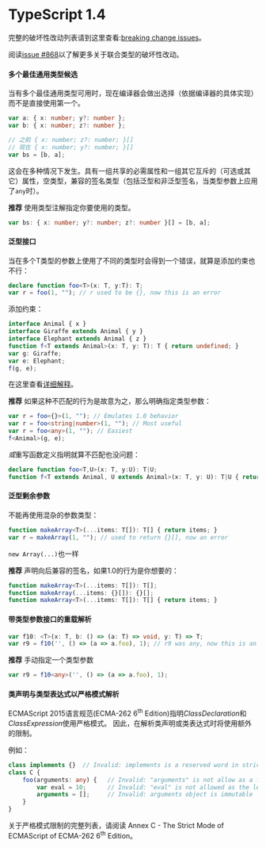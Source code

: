 # TypeScript 1.4

完整的破坏性改动列表请到这里查看:[breaking change issues](https://github.com/Microsoft/TypeScript/issues?q=is%3Aissue+milestone%3A%22TypeScript+1.4%22+label%3A%22breaking+change%22)。

阅读[issue #868](https://github.com/Microsoft/TypeScript/issues/868)以了解更多关于联合类型的破坏性改动。

#### 多个最佳通用类型候选

当有多个最佳通用类型可用时，现在编译器会做出选择（依据编译器的具体实现）而不是直接使用第一个。

```ts
var a: { x: number; y?: number };
var b: { x: number; z?: number };

// 之前 { x: number; z?: number; }[]
// 现在 { x: number; y?: number; }[]
var bs = [b, a]; 
```

这会在多种情况下发生。具有一组共享的必需属性和一组其它互斥的（可选或其它）属性，空类型，兼容的签名类型（包括泛型和非泛型签名，当类型参数上应用了```any```时）。

**推荐**
使用类型注解指定你要使用的类型。
```ts
var bs: { x: number; y?: number; z?: number }[] = [b, a];
```

#### 泛型接口

当在多个T类型的参数上使用了不同的类型时会得到一个错误，就算是添加约束也不行：

```ts
declare function foo<T>(x: T, y:T): T;
var r = foo(1, ""); // r used to be {}, now this is an error
```
添加约束：

```ts
interface Animal { x }
interface Giraffe extends Animal { y }
interface Elephant extends Animal { z }
function f<T extends Animal>(x: T, y: T): T { return undefined; }
var g: Giraffe;
var e: Elephant;
f(g, e);
```

在这里查看[详细解释](https://github.com/Microsoft/TypeScript/pull/824#discussion_r18665727)。

**推荐**
如果这种不匹配的行为是故意为之，那么明确指定类型参数：

```ts
var r = foo<{}>(1, ""); // Emulates 1.0 behavior
var r = foo<string|number>(1, ""); // Most useful
var r = foo<any>(1, ""); // Easiest
f<Animal>(g, e);
```

*或*重写函数定义指明就算不匹配也没问题：

```ts
declare function foo<T,U>(x: T, y:U): T|U;
function f<T extends Animal, U extends Animal>(x: T, y: U): T|U { return undefined; }
```

#### 泛型剩余参数

不能再使用混杂的参数类型：

```ts
function makeArray<T>(...items: T[]): T[] { return items; }
var r = makeArray(1, ""); // used to return {}[], now an error
```

`new Array(...)`也一样

**推荐**
声明向后兼容的签名，如果1.0的行为是你想要的：

```ts
function makeArray<T>(...items: T[]): T[];
function makeArray(...items: {}[]): {}[];
function makeArray<T>(...items: T[]): T[] { return items; }
```

#### 带类型参数接口的重载解析

```ts
var f10: <T>(x: T, b: () => (a: T) => void, y: T) => T;
var r9 = f10('', () => (a => a.foo), 1); // r9 was any, now this is an error
```

**推荐**
手动指定一个类型参数

```ts
var r9 = f10<any>('', () => (a => a.foo), 1);
```

#### 类声明与类型表达式以严格模式解析

ECMAScript 2015语言规范(ECMA-262 6<sup>th</sup> Edition)指明*ClassDeclaration*和*ClassExpression*使用严格模式。
因此，在解析类声明或类表达式时将使用额外的限制。

例如：

```ts
class implements {}  // Invalid: implements is a reserved word in strict mode
class C {
    foo(arguments: any) {   // Invalid: "arguments" is not allow as a function argument
        var eval = 10;      // Invalid: "eval" is not allowed as the left-hand-side expression
        arguments = [];     // Invalid: arguments object is immutable
    }
}
```

关于严格模式限制的完整列表，请阅读 Annex C - The Strict Mode of ECMAScript of ECMA-262 6<sup>th</sup> Edition。